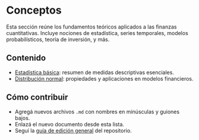 # Conceptos

Esta sección reúne los fundamentos teóricos aplicados a las finanzas cuantitativas. Incluye nociones de estadística, series temporales, modelos probabilísticos, teoría de inversión, y más.

## Contenido

- [Estadística básica](estadistica_basica.md): resumen de medidas descriptivas esenciales.
- [Distribución normal](distribucion_normal.md): propiedades y aplicaciones en modelos financieros.

## Cómo contribuir

- Agregá nuevos archivos `.md` con nombres en minúsculas y guiones bajos.
- Enlazá el nuevo documento desde esta lista.
- Seguí la [guía de edición general](../GUIA_EDICION.md) del repositorio.
